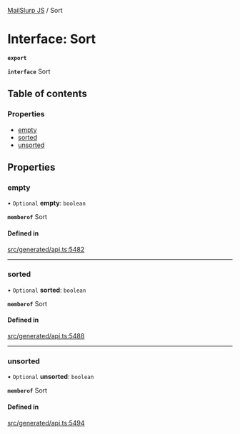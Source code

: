 [MailSlurp JS](../README.md) / Sort

# Interface: Sort

**`export`**

**`interface`** Sort

## Table of contents

### Properties

- [empty](Sort.md#empty)
- [sorted](Sort.md#sorted)
- [unsorted](Sort.md#unsorted)

## Properties

### empty

• `Optional` **empty**: `boolean`

**`memberof`** Sort

#### Defined in

[src/generated/api.ts:5482](https://github.com/mailslurp/mailslurp-client/blob/1460b4d/src/generated/api.ts#L5482)

___

### sorted

• `Optional` **sorted**: `boolean`

**`memberof`** Sort

#### Defined in

[src/generated/api.ts:5488](https://github.com/mailslurp/mailslurp-client/blob/1460b4d/src/generated/api.ts#L5488)

___

### unsorted

• `Optional` **unsorted**: `boolean`

**`memberof`** Sort

#### Defined in

[src/generated/api.ts:5494](https://github.com/mailslurp/mailslurp-client/blob/1460b4d/src/generated/api.ts#L5494)
